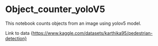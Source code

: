 # Object_counter_yoloV5
This notebook counts objects from an image using yolov5 model. 


Link to data {https://www.kaggle.com/datasets/karthika95/pedestrian-detection}
